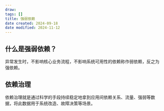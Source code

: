 ```yaml
---
draw:
tags: []
title: 强弱依赖
date created: 2024-09-18
date modified: 2024-11-12
---
```


## 什么是强弱依赖？

异常发生时，不影响核心业务流程，不影响系统可用性的依赖称作弱依赖，反之为强依赖。

## 依赖治理

依赖治理就是通过科学的手段持续稳定地拿到应用间依赖关系、流量、强弱等数据，将此数据用于系统改造、故障决策等场景。
